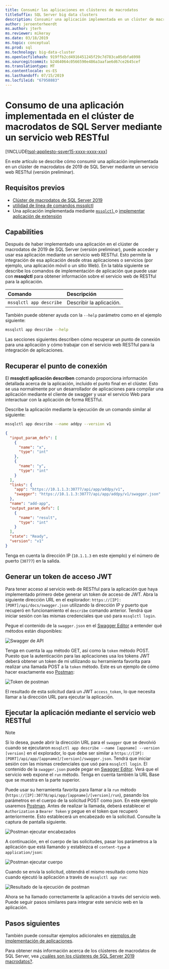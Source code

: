```yaml
---
title: Consumir las aplicaciones en clústeres de macrodatos
titleSuffix: SQL Server big data clusters
description: Consumir una aplicación implementada en un clúster de macrodatos de 2019 de SQL Server mediante un servicio web RESTful (versión preliminar).
author: jeroenterheerdt
ms.author: jterh
ms.reviewer: mikeray
ms.date: 03/18/2019
ms.topic: conceptual
ms.prod: sql
ms.technology: big-data-cluster
ms.openlocfilehash: 919ffb2cd4916451245f29c7d783ca05dbfa6998
ms.sourcegitcommit: b2464064c0566590e486a3aafae6d67ce2645cef
ms.translationtype: MT
ms.contentlocale: es-ES
ms.lasthandoff: 07/15/2019
ms.locfileid: "67958883"
---
```

# <a name="consume-an-app-deployed-on-sql-server-big-data-cluster-using-a-restful-web-service"></a>Consumo de una aplicación implementada en el clúster de macrodatos de SQL Server mediante un servicio web RESTful

[!INCLUDE[tsql-appliesto-ssver15-xxxx-xxxx-xxx](../includes/tsql-appliesto-ssver15-xxxx-xxxx-xxx.md)]

En este artículo se describe cómo consumir una aplicación implementada en un clúster de macrodatos de 2019 de SQL Server mediante un servicio web RESTful (versión preliminar).

## <a name="prerequisites"></a>Requisitos previos

- [Clúster de macrodatos de SQL Server 2019](deployment-guidance.md)
- [utilidad de línea de comandos mssqlctl](deploy-install-mssqlctl.md)
- Una aplicación implementada mediante [ `mssqlctl` ](big-data-cluster-create-apps.md) o [implementar aplicación de extensión](app-deployment-extension.md)

## <a name="capabilities"></a>Capabilities

Después de haber implementado una aplicación en el clúster de macrodatos de 2019 de SQL Server (versión preliminar), puede acceder y usar esa aplicación mediante un servicio web RESTful. Esto permite la integración de esa aplicación desde otras aplicaciones o servicios (por ejemplo, una aplicación móvil o un sitio Web). En la tabla siguiente se describe los comandos de implementación de aplicación que puede usar con **mssqlctl** para obtener información sobre el servicio web de RESTful para la aplicación.

|Comando |Descripción |
|:---|:---|
|`mssqlctl app describe` | Describir la aplicación. |

También puede obtener ayuda con la `--help` parámetro como en el ejemplo siguiente:

```bash
mssqlctl app describe --help
```

Las secciones siguientes describen cómo recuperar un punto de conexión para una aplicación y cómo trabajar con el servicio web RESTful para la integración de aplicaciones.

## <a name="retrieve-the-endpoint"></a>Recuperar el punto de conexión

El **mssqlctl aplicación describen** comando proporciona información detallada acerca de la aplicación, incluido el punto final en el clúster. Esto se usa normalmente por un desarrollador de aplicaciones para compilar una aplicación mediante el cliente de swagger y usar el servicio Web para interactuar con la aplicación de forma RESTful.

Describe la aplicación mediante la ejecución de un comando similar al siguiente:

```bash
mssqlctl app describe --name addpy --version v1
```

```json
{
  "input_param_defs": [
    {
      "name": "x",
      "type": "int"
    },
    {
      "name": "y",
      "type": "int"
    }
  ],
  "links": {
    "app": "https://10.1.1.3:30777/api/app/addpy/v1",
    "swagger": "https://10.1.1.3:30777/api/app/addpy/v1/swagger.json"
  },
  "name": "add-app",
  "output_param_defs": [
    {
      "name": "result",
      "type": "int"
    }
  ],
  "state": "Ready",
  "version": "v1"
}
```

Tenga en cuenta la dirección IP (`10.1.1.3` en este ejemplo) y el número de puerto (`30777`) en la salida.

## <a name="generate-a-jwt-access-token"></a>Generar un token de acceso JWT

Para tener acceso al servicio web de RESTful para la aplicación que haya implementado primero debe generar un token de acceso de JWT. Abra la siguiente dirección URL en el explorador: `https://[IP]:[PORT]/api/docs/swagger.json` utilizando la dirección IP y puerto que recuperó en funcionamiento el `describe` comando anterior. Tendrá que iniciar sesión con las mismas credenciales que usó para `mssqlctl login`.

Pegue el contenido de la `swagger.json` en el [Swagger Editor](https://editor.swagger.io) a entender qué métodos están disponibles:

![Swagger de API](media/big-data-cluster-consume-apps/api_swagger.png)

Tenga en cuenta la `app` método GET, así como la `token` método POST. Puesto que la autenticación para las aplicaciones usa los tokens JWT deberá obtener un token de mi utilizando su herramienta favorita para realizar una llamada POST a la `token` método. Este es un ejemplo de cómo hacer exactamente eso [Postman](https://www.getpostman.com/):

![Token de postman](media/big-data-cluster-consume-apps/postman_token.png)

El resultado de esta solicitud dará un JWT `access_token`, lo que necesita llamar a la dirección URL para ejecutar la aplicación.

## <a name="execute-the-app-using-the-restful-web-service"></a>Ejecutar la aplicación mediante el servicio web RESTful

> [!NOTE]
> Si lo desea, puede abrir la dirección URL para el `swagger` que se devolvió cuando se ejecutaron `mssqlctl app describe --name [appname] --version [version]` en el explorador, lo que debe ser similar a `https://[IP]:[PORT]/api/app/[appname]/[version]/swagger.json`. Tendrá que iniciar sesión con las mismas credenciales que usó para `mssqlctl login`. El contenido de la `swagger.json` puede pegar en [Swagger Editor](https://editor.swagger.io). Verá que el servicio web expone el `run` método. Tenga en cuenta también la URL Base que se muestra en la parte superior.

Puede usar su herramienta favorita para llamar a la `run` método (`https://[IP]:30778/api/app/[appname]/[version]/run`), pasando los parámetros en el cuerpo de la solicitud POST como json. En este ejemplo usaremos [Postman](https://www.getpostman.com/). Antes de realizar la llamada, deberá establecer el `Authorization` a `Bearer Token` y pegue en el token que recuperó anteriormente. Esto establecerá un encabezado en la solicitud. Consulte la captura de pantalla siguiente.

![Postman ejecutar encabezados](media/big-data-cluster-consume-apps/postman_run_1.png)

A continuación, en el cuerpo de las solicitudes, pasar los parámetros a la aplicación que está llamando y establezca el `content-type` a `application/json`:

![Postman ejecutar cuerpo](media/big-data-cluster-consume-apps/postman_run_2.png)

Cuando se envía la solicitud, obtendrá el mismo resultado como hizo cuando ejecutó la aplicación a través de `mssqlctl app run`:

![Resultado de la ejecución de postman](media/big-data-cluster-consume-apps/postman_result.png)

Ahora se ha llamado correctamente la aplicación a través del servicio web. Puede seguir pasos similares para integrar este servicio web en la aplicación.

## <a name="next-steps"></a>Pasos siguientes

También puede consultar ejemplos adicionales en [ejemplos de implementación de aplicaciones](https://aka.ms/sql-app-deploy).

Para obtener más información acerca de los clústeres de macrodatos de SQL Server, vea [¿cuáles son los clústeres de SQL Server 2019 macrodatos?](big-data-cluster-overview.md).
